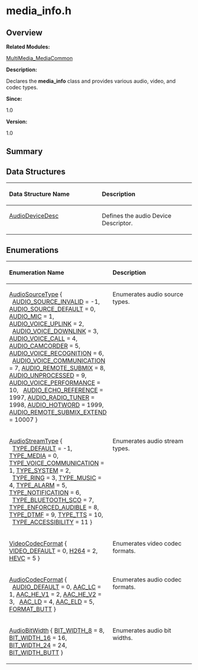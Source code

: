 # media\_info.h<a name="ZH-CN_TOPIC_0000001054479537"></a>

## **Overview**<a name="section1527111774093526"></a>

**Related Modules:**

[MultiMedia\_MediaCommon](MultiMedia_MediaCommon.md)

**Description:**

Declares the  **media\_info**  class and provides various audio, video, and codec types. 

**Since:**

1.0

**Version:**

1.0

## **Summary**<a name="section1379336588093526"></a>

## Data Structures<a name="nested-classes"></a>

<a name="table1474792470093526"></a>
<table><thead align="left"><tr id="row207189671093526"><th class="cellrowborder" valign="top" width="50%" id="mcps1.1.3.1.1"><p id="p1038546848093526"><a name="p1038546848093526"></a><a name="p1038546848093526"></a>Data Structure Name</p>
</th>
<th class="cellrowborder" valign="top" width="50%" id="mcps1.1.3.1.2"><p id="p87440933093526"><a name="p87440933093526"></a><a name="p87440933093526"></a>Description</p>
</th>
</tr>
</thead>
<tbody><tr id="row359263745093526"><td class="cellrowborder" valign="top" width="50%" headers="mcps1.1.3.1.1 "><p id="p316172890093526"><a name="p316172890093526"></a><a name="p316172890093526"></a><a href="AudioDeviceDesc.md">AudioDeviceDesc</a></p>
</td>
<td class="cellrowborder" valign="top" width="50%" headers="mcps1.1.3.1.2 "><p id="p28103282093526"><a name="p28103282093526"></a><a name="p28103282093526"></a>Defines the audio Device Descriptor. </p>
</td>
</tr>
</tbody>
</table>

## Enumerations<a name="enum-members"></a>

<a name="table2142241697093526"></a>
<table><thead align="left"><tr id="row1206028194093526"><th class="cellrowborder" valign="top" width="50%" id="mcps1.1.3.1.1"><p id="p768265632093526"><a name="p768265632093526"></a><a name="p768265632093526"></a>Enumeration Name</p>
</th>
<th class="cellrowborder" valign="top" width="50%" id="mcps1.1.3.1.2"><p id="p1848240648093526"><a name="p1848240648093526"></a><a name="p1848240648093526"></a>Description</p>
</th>
</tr>
</thead>
<tbody><tr id="row612826305093526"><td class="cellrowborder" valign="top" width="50%" headers="mcps1.1.3.1.1 "><p id="p1015004773093526"><a name="p1015004773093526"></a><a name="p1015004773093526"></a><a href="MultiMedia_MediaCommon.md#gadc3158e093b995ca7b9b6aa32388ccdd">AudioSourceType</a> { &nbsp;&nbsp;<a href="MultiMedia_MediaCommon.md#ggadc3158e093b995ca7b9b6aa32388ccddad728113cb6300764f0131e28290706c0">AUDIO_SOURCE_INVALID</a> = -1, <a href="MultiMedia_MediaCommon.md#ggadc3158e093b995ca7b9b6aa32388ccdda159b69cc6a9b75d6fed0da3e3db9a62f">AUDIO_SOURCE_DEFAULT</a> = 0, <a href="MultiMedia_MediaCommon.md#ggadc3158e093b995ca7b9b6aa32388ccdda732604b3a24d137429e2b83b31849bce">AUDIO_MIC</a> = 1, <a href="MultiMedia_MediaCommon.md#ggadc3158e093b995ca7b9b6aa32388ccddac94b34dbaa3e19d53b34096fbcd64d8d">AUDIO_VOICE_UPLINK</a> = 2, &nbsp;&nbsp;<a href="MultiMedia_MediaCommon.md#ggadc3158e093b995ca7b9b6aa32388ccdda076ef2fc169a0b5f640e8433d77d1f45">AUDIO_VOICE_DOWNLINK</a> = 3, <a href="MultiMedia_MediaCommon.md#ggadc3158e093b995ca7b9b6aa32388ccdda3d978f472db3ff575a1b4ab84acbc15c">AUDIO_VOICE_CALL</a> = 4, <a href="MultiMedia_MediaCommon.md#ggadc3158e093b995ca7b9b6aa32388ccdda0d2b7337a260ae5c32abd843f5d52ec8">AUDIO_CAMCORDER</a> = 5, <a href="MultiMedia_MediaCommon.md#ggadc3158e093b995ca7b9b6aa32388ccdda2491fee4b6ca4dce9c05babc3c1168e8">AUDIO_VOICE_RECOGNITION</a> = 6, &nbsp;&nbsp;<a href="MultiMedia_MediaCommon.md#ggadc3158e093b995ca7b9b6aa32388ccdda09ce48df53dbaea4ef4273614bdc5445">AUDIO_VOICE_COMMUNICATION</a> = 7, <a href="MultiMedia_MediaCommon.md#ggadc3158e093b995ca7b9b6aa32388ccddaef3dbfe38c377d77d0e40a9808012981">AUDIO_REMOTE_SUBMIX</a> = 8, <a href="MultiMedia_MediaCommon.md#ggadc3158e093b995ca7b9b6aa32388ccdda2fd32b7e954f7988ae41b63167948caf">AUDIO_UNPROCESSED</a> = 9, <a href="MultiMedia_MediaCommon.md#ggadc3158e093b995ca7b9b6aa32388ccdda532f7c38a1feb89c8cb3a4e07f0c2cbe">AUDIO_VOICE_PERFORMANCE</a> = 10, &nbsp;&nbsp;<a href="MultiMedia_MediaCommon.md#ggadc3158e093b995ca7b9b6aa32388ccdda295b4d6de2ba41d7783fddbf1543e830">AUDIO_ECHO_REFERENCE</a> = 1997, <a href="MultiMedia_MediaCommon.md#ggadc3158e093b995ca7b9b6aa32388ccdda5492fbdf785a745195f80020dba4f37e">AUDIO_RADIO_TUNER</a> = 1998, <a href="MultiMedia_MediaCommon.md#ggadc3158e093b995ca7b9b6aa32388ccdda210886d5f821c08c5a36e71363d330f6">AUDIO_HOTWORD</a> = 1999, <a href="MultiMedia_MediaCommon.md#ggadc3158e093b995ca7b9b6aa32388ccddad0b4097d682e6cc4d7d92e5f0612a831">AUDIO_REMOTE_SUBMIX_EXTEND</a> = 10007 }</p>
</td>
<td class="cellrowborder" valign="top" width="50%" headers="mcps1.1.3.1.2 "><p id="p1412858286093526"><a name="p1412858286093526"></a><a name="p1412858286093526"></a>Enumerates audio source types. </p>
</td>
</tr>
<tr id="row568792149093526"><td class="cellrowborder" valign="top" width="50%" headers="mcps1.1.3.1.1 "><p id="p122980251093526"><a name="p122980251093526"></a><a name="p122980251093526"></a><a href="MultiMedia_MediaCommon.md#gae7077e4211e48131ae544adb20fc494a">AudioStreamType</a> { &nbsp;&nbsp;<a href="MultiMedia_MediaCommon.md#ggae7077e4211e48131ae544adb20fc494aa80d7bb9558588a28f24aec4c019fdbd6">TYPE_DEFAULT</a> = -1, <a href="MultiMedia_MediaCommon.md#ggae7077e4211e48131ae544adb20fc494aa431e273affaa22e18ec5a2a548b70e90">TYPE_MEDIA</a> = 0, <a href="MultiMedia_MediaCommon.md#ggae7077e4211e48131ae544adb20fc494aa5bfd254bb72236e9c463aefeb4343194">TYPE_VOICE_COMMUNICATION</a> = 1, <a href="MultiMedia_MediaCommon.md#ggae7077e4211e48131ae544adb20fc494aa0ae2b45a2675c159915c1e76f2f2c846">TYPE_SYSTEM</a> = 2, &nbsp;&nbsp;<a href="MultiMedia_MediaCommon.md#ggae7077e4211e48131ae544adb20fc494aafe3e3697e6e9f7880cb90d40e1d4d708">TYPE_RING</a> = 3, <a href="MultiMedia_MediaCommon.md#ggae7077e4211e48131ae544adb20fc494aa801a700d4c9f12285930e9eeace6feb4">TYPE_MUSIC</a> = 4, <a href="MultiMedia_MediaCommon.md#ggae7077e4211e48131ae544adb20fc494aae93097f5314613a0eb5465187102bd5f">TYPE_ALARM</a> = 5, <a href="MultiMedia_MediaCommon.md#ggae7077e4211e48131ae544adb20fc494aa7f3c9297ca35f503b5f7b6cb36610ef6">TYPE_NOTIFICATION</a> = 6, &nbsp;&nbsp;<a href="MultiMedia_MediaCommon.md#ggae7077e4211e48131ae544adb20fc494aac47f3bf77df994414bd9514f8264e277">TYPE_BLUETOOTH_SCO</a> = 7, <a href="MultiMedia_MediaCommon.md#ggae7077e4211e48131ae544adb20fc494aa00376353eb14c2d326026e6a7cdf6674">TYPE_ENFORCED_AUDIBLE</a> = 8, <a href="MultiMedia_MediaCommon.md#ggae7077e4211e48131ae544adb20fc494aad61d97f9466b24094407016ce4231f7b">TYPE_DTMF</a> = 9, <a href="MultiMedia_MediaCommon.md#ggae7077e4211e48131ae544adb20fc494aa8e6eb63161413e4bbb207dfb29efe95f">TYPE_TTS</a> = 10, &nbsp;&nbsp;<a href="MultiMedia_MediaCommon.md#ggae7077e4211e48131ae544adb20fc494aa38333aca1beda5f77cc1ce3d0c322262">TYPE_ACCESSIBILITY</a> = 11 }</p>
</td>
<td class="cellrowborder" valign="top" width="50%" headers="mcps1.1.3.1.2 "><p id="p1801310808093526"><a name="p1801310808093526"></a><a name="p1801310808093526"></a>Enumerates audio stream types. </p>
</td>
</tr>
<tr id="row1387382207093526"><td class="cellrowborder" valign="top" width="50%" headers="mcps1.1.3.1.1 "><p id="p1642583390093526"><a name="p1642583390093526"></a><a name="p1642583390093526"></a><a href="MultiMedia_MediaCommon.md#ga797e6c5e38e23e730eff5bcc41427d7e">VideoCodecFormat</a> { <a href="MultiMedia_MediaCommon.md#gga797e6c5e38e23e730eff5bcc41427d7ea54ef59464d0b6788c6212bb1b5074503">VIDEO_DEFAULT</a> = 0, <a href="MultiMedia_MediaCommon.md#gga797e6c5e38e23e730eff5bcc41427d7eac3f3371ea9f44c4076fec8f0d8f818cf">H264</a> = 2, <a href="MultiMedia_MediaCommon.md#gga797e6c5e38e23e730eff5bcc41427d7eac2489c86e2690559ce3a00a03b15c324">HEVC</a> = 5 }</p>
</td>
<td class="cellrowborder" valign="top" width="50%" headers="mcps1.1.3.1.2 "><p id="p1689123451093526"><a name="p1689123451093526"></a><a name="p1689123451093526"></a>Enumerates video codec formats. </p>
</td>
</tr>
<tr id="row1669022832093526"><td class="cellrowborder" valign="top" width="50%" headers="mcps1.1.3.1.1 "><p id="p484769561093526"><a name="p484769561093526"></a><a name="p484769561093526"></a><a href="MultiMedia_MediaCommon.md#gaa4ea6f314644ed287e0704be26c768b7">AudioCodecFormat</a> { &nbsp;&nbsp;<a href="MultiMedia_MediaCommon.md#ggaa4ea6f314644ed287e0704be26c768b7a4c4c5829b054bc468274700c56d65546">AUDIO_DEFAULT</a> = 0, <a href="MultiMedia_MediaCommon.md#ggaa4ea6f314644ed287e0704be26c768b7a9f7c5945c7d9d679395a7b06652c51ec">AAC_LC</a> = 1, <a href="MultiMedia_MediaCommon.md#ggaa4ea6f314644ed287e0704be26c768b7ac711be17b9264c9f814b11b7fcc3f1b6">AAC_HE_V1</a> = 2, <a href="MultiMedia_MediaCommon.md#ggaa4ea6f314644ed287e0704be26c768b7abf3ac142be84c7ee471a84570745a136">AAC_HE_V2</a> = 3, &nbsp;&nbsp;<a href="MultiMedia_MediaCommon.md#ggaa4ea6f314644ed287e0704be26c768b7a1ba0b2e0c3a69a989dec92fc6132d8f2">AAC_LD</a> = 4, <a href="MultiMedia_MediaCommon.md#ggaa4ea6f314644ed287e0704be26c768b7a05b8c66394143a26c66268a39115c48a">AAC_ELD</a> = 5, <a href="MultiMedia_MediaCommon.md#ggaa4ea6f314644ed287e0704be26c768b7a5945910833e0d7ff1a9ff73208d9406a">FORMAT_BUTT</a> }</p>
</td>
<td class="cellrowborder" valign="top" width="50%" headers="mcps1.1.3.1.2 "><p id="p862118676093526"><a name="p862118676093526"></a><a name="p862118676093526"></a>Enumerates audio codec formats. </p>
</td>
</tr>
<tr id="row2029883957093526"><td class="cellrowborder" valign="top" width="50%" headers="mcps1.1.3.1.1 "><p id="p1509291216093526"><a name="p1509291216093526"></a><a name="p1509291216093526"></a><a href="MultiMedia_MediaCommon.md#gae3e35ee2a2222a667fdebbc5b793ca7c">AudioBitWidth</a> { <a href="MultiMedia_MediaCommon.md#ggae3e35ee2a2222a667fdebbc5b793ca7cac790b3e4ae89aa667da7dad7e79df6a8">BIT_WIDTH_8</a> = 8, <a href="MultiMedia_MediaCommon.md#ggae3e35ee2a2222a667fdebbc5b793ca7ca036f0b45813f96cb6b0f90de1722a780">BIT_WIDTH_16</a> = 16, <a href="MultiMedia_MediaCommon.md#ggae3e35ee2a2222a667fdebbc5b793ca7ca3d613870d00dad5bc83927eaef3c6ade">BIT_WIDTH_24</a> = 24, <a href="MultiMedia_MediaCommon.md#ggae3e35ee2a2222a667fdebbc5b793ca7cafe508a98e81909dc5985e7edc76104d4">BIT_WIDTH_BUTT</a> }</p>
</td>
<td class="cellrowborder" valign="top" width="50%" headers="mcps1.1.3.1.2 "><p id="p810860874093526"><a name="p810860874093526"></a><a name="p810860874093526"></a>Enumerates audio bit widths. </p>
</td>
</tr>
</tbody>
</table>

